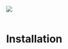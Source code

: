 <img src="https://user-images.githubusercontent.com/807318/111788496-713f3c00-88c0-11eb-87d0-1e86fd61732a.png">
<br>
<br>

<p align="center"><h1>Installation</h1></p>
